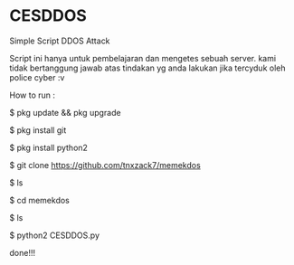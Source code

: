 # CESDDOS
Simple Script DDOS Attack

Script ini hanya untuk pembelajaran dan mengetes sebuah server.
kami tidak bertanggung jawab atas tindakan yg anda lakukan jika tercyduk oleh police cyber :v

How to run :

$ pkg update && pkg upgrade

$ pkg install git

$ pkg install python2

$ git clone https://github.com/tnxzack7/memekdos

$ ls

$ cd memekdos

$ ls

$ python2 CESDDOS.py

done!!!